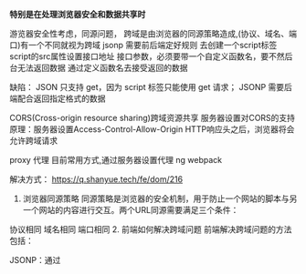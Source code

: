 **特别是在处理浏览器安全和数据共享时**

游览器安全性考虑，同源问题，
跨域是由浏览器的同源策略造成,(协议、域名、端口)有一个不同就视为跨域
​
jsonp 需要前后端定好规则
去创建一个script标签
script的src属性设置接口地址
接口参数，必须要带一个自定义函数名，要不然后台无法返回数据
通过定义函数名去接受返回的数据

缺陷： JSON 只支持 get，因为 script 标签只能使用 get 请求； JSONP 需要后端配合返回指定格式的数据

CORS(Cross-origin resource sharing)跨域资源共享 服务器设置对CORS的支持原理：服务器设置Access-Control-Allow-Origin HTTP响应头之后，浏览器将会允许跨域请求

proxy 代理 目前常用方式,通过服务器设置代理
ng
webpack 


解决方式：
https://q.shanyue.tech/fe/dom/216



1. 浏览器同源策略
同源策略是浏览器的安全机制，用于防止一个网站的脚本与另一个网站的内容进行交互。两个URL同源需要满足三个条件：

协议相同
域名相同
端口相同
2. 前端如何解决跨域问题
前端解决跨域问题的方法包括：

JSONP：通过<script>标签进行跨域请求，只支持GET请求。
CORS：服务器端设置允许跨域请求的头信息（如Access-Control-Allow-Origin）。
代理服务器：通过服务器代理请求，避免跨域问题。
WebSocket：WebSocket协议不受同源策略限制。
3. 复杂请求，为什么有两次请求
复杂请求指的是跨域时的非简单请求（如使用了非标准的HTTP方法或自定义头）。浏览器会先发送一个预检请求（OPTIONS）来检查服务器是否允许实际请求。预检请求通过后，浏览器再发送实际请求。
